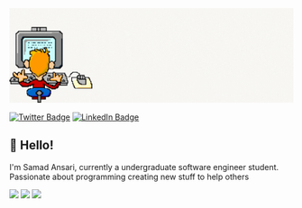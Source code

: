 [![Samad's Github Banner](./assets/banner.gif)](https://github.com/Samad-Ansari/Samad-Ansari)


[![Twitter Badge](https://img.shields.io/badge/Twitter-Profile-informational?style=flat&logo=twitter&logoColor=white&color=1CA2F1)](https://twitter.com/CoderSamad)
[![LinkedIn Badge](https://img.shields.io/badge/LinkedIn-Profile-informational?style=flat&logo=linkedin&logoColor=white&color=0D76A8)](https://www.linkedin.com/in/samad-ansari-21221b197/)


## :wave: Hello! 
I'm Samad Ansari, currently a undergraduate software engineer student. 
Passionate about programming creating new stuff to help others

[](https://img.shields.io/badge/Style-CSS-informational?style=flat&logo=css3&logoColor=white&color=4AB197)
![](https://img.shields.io/badge/Style-Tailwind-informational?style=flat&logo=Bootstrap&logoColor=white&color=4AB197)
![](https://img.shields.io/badge/Style-Sass-informational?style=flat&logo=Javascript&logoColor=white&color=4AB197)
![](https://img.shields.io/badge/Style-Stylus-informational?style=flat&logo=C++&logoColor=white&color=4AB197)

